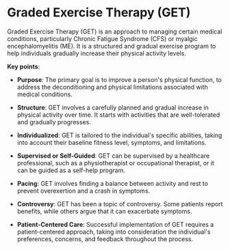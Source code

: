 # Graded Exercise Therapy (GET)

Graded Exercise Therapy (GET) is an approach to managing certain medical conditions, particularly Chronic Fatigue Syndrome (CFS) or myalgic encephalomyelitis (ME). It is a structured and gradual exercise program to help individuals gradually increase their physical activity levels.

**Key points**:

* **Purpose**: The primary goal is to improve a person's physical function, to address the deconditioning and physical limitations associated with medical conditions.

* **Structure**: GET involves a carefully planned and gradual increase in physical activity over time. It starts with activities that are well-tolerated and gradually progresses.

* **Individualized**: GET is tailored to the individual's specific abilities, taking into account their baseline fitness level, symptoms, and limitations.

* **Supervised or Self-Guided**: GET can be supervised by a healthcare professional, such as a physiotherapist or occupational therapist, or it can be guided as a self-help program.

* **Pacing**: GET involves finding a balance between activity and rest to prevent overexertion and a crash in symptoms.

* **Controversy**: GET has been a topic of controversy. Some patients report benefits, while others argue that it can exacerbate symptoms.

* **Patient-Centered Care**: Successful implementation of GET requires a patient-centered approach, taking into consideration the individual's preferences, concerns, and feedback throughout the process.

